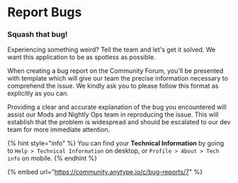 # Report Bugs

### Squash that bug!

Experiencing something weird? Tell the team and let's get it solved. We want this application to be as spotless as possible.

When creating a bug report on the Community Forum, you'll be presented with template which will give our team the precise information necessary to comprehend the issue. We kindly ask you to please follow this format as explicitly as you can.

Providing a clear and accurate explanation of the bug you encountered will assist our Mods and Nightly Ops team in reproducing the issue. This will establish that the problem is widespread and should be escalated to our dev team for more immediate attention.

{% hint style="info" %}
You can find your **Technical Information** by going to `Help > Technical Information` on desktop, or `Profile > About > Tech info` on mobile.
{% endhint %}

{% embed url="https://community.anytype.io/c/bug-reports/7" %}
